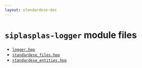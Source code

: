 ```yaml
---
layout: standardese-doc
---
```



# `siplasplas-logger` module files


 - [`logger.hpp`]({{site.url}}{{site.baseurl}}/doc/standardese/workingonmaster/siplasplas-logger/logger.html)
 - [`standardese_files.hpp`]({{site.url}}{{site.baseurl}}/doc/standardese/workingonmaster/siplasplas-logger/standardese_files.html)
 - [`standardese_entities.hpp`]({{site.url}}{{site.baseurl}}/doc/standardese/workingonmaster/siplasplas-logger/standardese_entities.html)